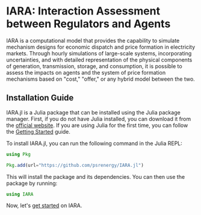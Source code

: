 # IARA: Interaction Assessment between Regulators and Agents

IARA is a computational model that provides the capability to simulate mechanism designs for economic dispatch and price formation in electricity markets. Through hourly simulations of large-scale systems, incorporating uncertainties, and with detailed representation of the physical components of generation, transmission, storage, and consumption, it is possible to assess the impacts on agents and the system of price formation mechanisms based on "cost," "offer," or any hybrid model between the two.

## Installation Guide

IARA.jl is a Julia package that can be installed using the Julia package manager. First, if you do not have Julia installed, you can download it from the [official website](https://julialang.org/downloads/). If you are using Julia for the first time, you can follow the [Getting Started](https://docs.julialang.org/en/v1/manual/getting-started/) guide.

To install IARA.jl, you can run the following command in the Julia REPL:

```julia
using Pkg

Pkg.add(url="https://github.com/psrenergy/IARA.jl")
```

This will install the package and its dependencies. You can then use the package by running:

```julia
using IARA
```

Now, let's [get started](tutorial/first_execution.md) on IARA.